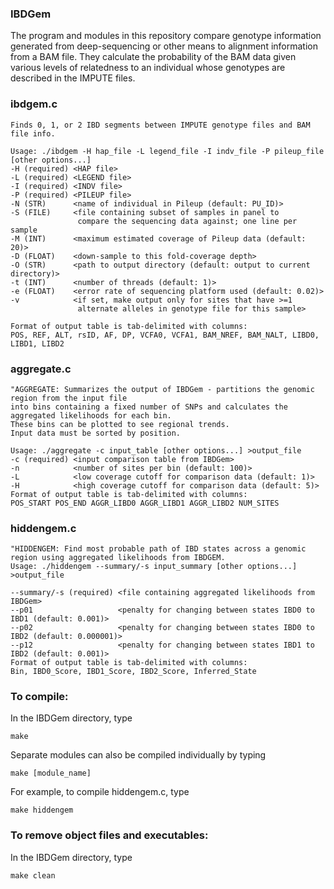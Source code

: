### IBDGem
The program and modules in this repository compare genotype information generated from
deep-sequencing or other means to alignment information from a BAM file. They calculate
the probability of the BAM data given various levels of relatedness to an individual 
whose genotypes are described in the IMPUTE files.

### ibdgem.c
```
Finds 0, 1, or 2 IBD segments between IMPUTE genotype files and BAM file info.

Usage: ./ibdgem -H hap_file -L legend_file -I indv_file -P pileup_file [other options...]
-H (required) <HAP file>
-L (required) <LEGEND file>
-I (required) <INDV file>
-P (required) <PILEUP file>
-N (STR)      <name of individual in Pileup (default: PU_ID)>
-S (FILE)     <file containing subset of samples in panel to
               compare the sequencing data against; one line per sample
-M (INT)      <maximum estimated coverage of Pileup data (default: 20)>
-D (FLOAT)    <down-sample to this fold-coverage depth>
-O (STR)      <path to output directory (default: output to current directory)>
-t (INT)      <number of threads (default: 1)>
-e (FLOAT)    <error rate of sequencing platform used (default: 0.02)>
-v            <if set, make output only for sites that have >=1
               alternate alleles in genotype file for this sample>
               
Format of output table is tab-delimited with columns:
POS, REF, ALT, rsID, AF, DP, VCFA0, VCFA1, BAM_NREF, BAM_NALT, LIBD0, LIBD1, LIBD2
```

### aggregate.c
```
"AGGREGATE: Summarizes the output of IBDGem - partitions the genomic region from the input file
into bins containing a fixed number of SNPs and calculates the aggregated likelihoods for each bin.
These bins can be plotted to see regional trends.
Input data must be sorted by position.

Usage: ./aggregate -c input_table [other options...] >output_file
-c (required) <input comparison table from IBDGem>
-n            <number of sites per bin (default: 100)>
-L            <low coverage cutoff for comparison data (default: 1)>
-H            <high coverage cutoff for comparison data (default: 5)>
Format of output table is tab-delimited with columns:
POS_START POS_END AGGR_LIBD0 AGGR_LIBD1 AGGR_LIBD2 NUM_SITES
```

### hiddengem.c
```
"HIDDENGEM: Find most probable path of IBD states across a genomic region using aggregated likelihoods from IBDGEM.
Usage: ./hiddengem --summary/-s input_summary [other options...] >output_file

--summary/-s (required) <file containing aggregated likelihoods from IBDGem>
--p01                   <penalty for changing between states IBD0 to IBD1 (default: 0.001)>
--p02                   <penalty for changing between states IBD0 to IBD2 (default: 0.000001)>
--p12                   <penalty for changing between states IBD1 to IBD2 (default: 0.001)>
Format of output table is tab-delimited with columns:
Bin, IBD0_Score, IBD1_Score, IBD2_Score, Inferred_State
```

### To compile: 
In the IBDGem directory, type
```
make
```
Separate modules can also be compiled individually by typing
```
make [module_name]
```
For example, to compile hiddengem.c, type
```
make hiddengem
```

### To remove object files and executables:
In the IBDGem directory, type
```
make clean
```
